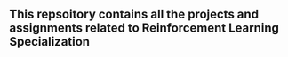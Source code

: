 ## This repsoitory contains all the projects and assignments related to Reinforcement Learning Specialization